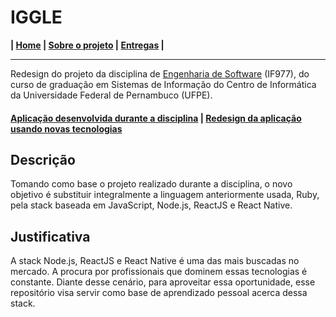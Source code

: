 # IGGLE

**| [Home](https://github.com/shirubadan/Iggle/blob/master/README.md) | [Sobre o projeto](https://github.com/shirubadan/Iggle/blob/master/Sobre%20o%20projeto.md) | [Entregas](https://github.com/hugouraga/Iggle/blob/master/%23docs/README.md) |**

---

Redesign do projeto da disciplina de [Engenharia de Software](https://github.com/if977/if977) (IF977), do curso de graduação em Sistemas de Informação do Centro de Informática da Universidade Federal de Pernambuco (UFPE).

#### [Aplicação desenvolvida durante a disciplina](http://iggle-app.herokuapp.com) | [Redesign da aplicação usando novas tecnologias](https://github.com/hugouraga/Iggle/blob/master/404.md)


## Descrição
Tomando como base o projeto realizado durante a disciplina, o novo objetivo é substituir integralmente a linguagem anteriormente usada, Ruby, pela stack baseada em JavaScript, Node.js, ReactJS e React Native.

## Justificativa
A stack Node.js, ReactJS e React Native é uma das mais buscadas no mercado. A procura por profissionais que dominem essas tecnologias é constante. Diante desse cenário, para aproveitar essa oportunidade, esse repositório visa servir como base de aprendizado pessoal acerca dessa stack.
